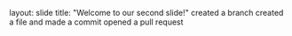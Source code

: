layout: slide
title: "Welcome to our second slide!"
 created a branch
 created a file and made a commit
 opened a pull request
